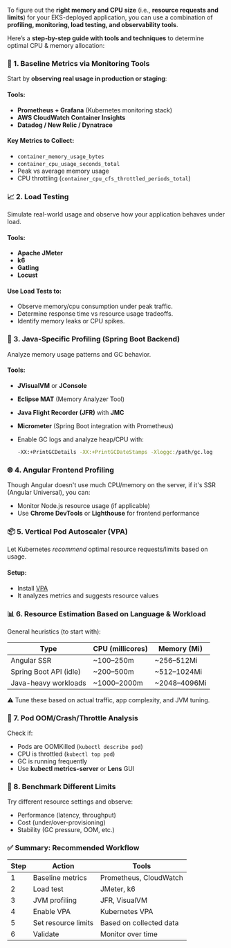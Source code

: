 To figure out the **right memory and CPU size** (i.e., **resource requests and limits**) for your EKS-deployed application, you can use a combination of **profiling, monitoring, load testing, and observability tools**.

Here’s a **step-by-step guide with tools and techniques** to determine optimal CPU & memory allocation:

### 🔧 1. **Baseline Metrics via Monitoring Tools**

Start by **observing real usage in production or staging**:

#### Tools:

* **Prometheus + Grafana** (Kubernetes monitoring stack)
* **AWS CloudWatch Container Insights**
* **Datadog / New Relic / Dynatrace**

#### Key Metrics to Collect:

* `container_memory_usage_bytes`
* `container_cpu_usage_seconds_total`
* Peak vs average memory usage
* CPU throttling (`container_cpu_cfs_throttled_periods_total`)

### 📈 2. **Load Testing**

Simulate real-world usage and observe how your application behaves under load.

#### Tools:

* **Apache JMeter**
* **k6**
* **Gatling**
* **Locust**

#### Use Load Tests to:

* Observe memory/cpu consumption under peak traffic.
* Determine response time vs resource usage tradeoffs.
* Identify memory leaks or CPU spikes.

### 🧠 3. **Java-Specific Profiling (Spring Boot Backend)**

Analyze memory usage patterns and GC behavior.

#### Tools:

* **JVisualVM** or **JConsole**
* **Eclipse MAT** (Memory Analyzer Tool)
* **Java Flight Recorder (JFR)** with **JMC**
* **Micrometer** (Spring Boot integration with Prometheus)
* Enable GC logs and analyze heap/CPU with:

  ```bash
  -XX:+PrintGCDetails -XX:+PrintGCDateStamps -Xloggc:/path/gc.log
  ```

### 🌐 4. **Angular Frontend Profiling**

Though Angular doesn't use much CPU/memory on the server, if it's SSR (Angular Universal), you can:

* Monitor Node.js resource usage (if applicable)
* Use **Chrome DevTools** or **Lighthouse** for frontend performance

### 📦 5. **Vertical Pod Autoscaler (VPA)**

Let Kubernetes *recommend* optimal resource requests/limits based on usage.

#### Setup:

* Install [VPA](https://github.com/kubernetes/autoscaler/tree/master/vertical-pod-autoscaler)
* It analyzes metrics and suggests resource values

### 📊 6. **Resource Estimation Based on Language & Workload**

General heuristics (to start with):

| Type                   | CPU (millicores) | Memory (Mi)   |
| ---------------------- | ---------------- | ------------- |
| Angular SSR            | \~100–250m       | \~256–512Mi   |
| Spring Boot API (idle) | \~200–500m       | \~512–1024Mi  |
| Java-heavy workloads   | \~1000–2000m     | \~2048–4096Mi |

⚠️ Tune these based on actual traffic, app complexity, and JVM tuning.

### 🚦 7. **Pod OOM/Crash/Throttle Analysis**

Check if:

* Pods are OOMKilled (`kubectl describe pod`)
* CPU is throttled (`kubectl top pod`)
* GC is running frequently
* Use **kubectl metrics-server** or **Lens** GUI

### 🧪 8. **Benchmark Different Limits**

Try different resource settings and observe:

* Performance (latency, throughput)
* Cost (under/over-provisioning)
* Stability (GC pressure, OOM, etc.)

### ✅ Summary: Recommended Workflow

| Step | Action              | Tools                   |
| ---- | ------------------- | ----------------------- |
| 1    | Baseline metrics    | Prometheus, CloudWatch  |
| 2    | Load test           | JMeter, k6              |
| 3    | JVM profiling       | JFR, VisualVM           |
| 4    | Enable VPA          | Kubernetes VPA          |
| 5    | Set resource limits | Based on collected data |
| 6    | Validate            | Monitor over time       |
